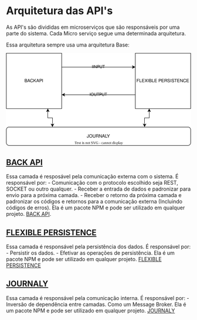 # Arquitetura das API's

As API's são divididas em microserviços que são responsáveis por uma parte do sistema.
Cada Micro serviço segue uma determinada arquitetura.

Essa arquitetura sempre usa uma arquitetura Base:

![Arquitetura](https://raw.githubusercontent.com/alphasistemas/aPIDoc/main/images/base.svg)

## [BACK API](https://github.com/Judahh/backAPI)

Essa camada é resposável pela comunicação externa com o sistema. É responsável por:
    - Comunicação com o protocolo escolhido seja REST, SOCKET ou outro qualquer.
    - Receber a entrada de dados e padronizar para envio para a próxima camada.
    - Receber o retorno da próxima camada e padronizar os códigos e retornos para a comunicação externa (Incluindo códigos de erros).
Ela é um pacote NPM e pode ser utilizado em qualquer projeto. [BACK API](https://github.com/Judahh/backAPI).

## [FLEXIBLE PERSISTENCE](https://github.com/Judahh/flexiblePersistence)

Essa camada é responsável pela persistência dos dados. É responsável por:
    - Persistir os dados.
    - Efetivar as operações de persistência.
Ela é um pacote NPM e pode ser utilizado em qualquer projeto. [FLEXIBLE PERSISTENCE](https://github.com/Judahh/flexiblePersistence)

## [JOURNALY](https://github.com/Judahh/journaly)

Essa camada é responsável pela comunicação interna. É responsável por:
    - Inversão de dependência entre camadas. Como um Message Broker.
Ela é um pacote NPM e pode ser utilizado em qualquer projeto. [JOURNALY](https://github.com/Judahh/journaly)
